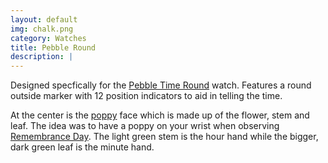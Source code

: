 ```yaml
---
layout: default
img: chalk.png
category: Watches
title: Pebble Round
description: |
---
```

Designed specfically for the [Pebble Time Round](https://www.pebble.com/buy-pebble-time-round-smartwatch) watch. Features
a round outside marker with 12 position indicators to aid in telling the time.

At the center is the [poppy](https://en.wikipedia.org/wiki/Poppy) face which is made up of the flower,
stem and leaf. The idea was to have a poppy on your wrist when observing [Remembrance Day](https://en.wikipedia.org/wiki/Remembrance_Day). The light green
stem is the hour hand while the bigger, dark green leaf is the minute hand.
